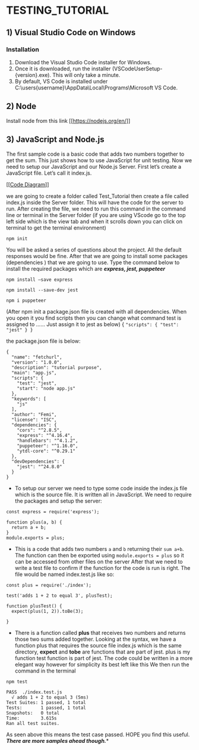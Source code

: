 
# TESTING_TUTORIAL

## 1) Visual Studio Code on Windows
### Installation
1.	Download the Visual Studio Code installer for Windows.
2.	Once it is downloaded, run the installer (VSCodeUserSetup-{version}.exe). This will only take a minute.
3.	By default, VS Code is installed under C:\users\{username}\AppData\Local\Programs\Microsoft VS Code.


## 2) Node
Install node from this link
[[https://nodejs.org/en/]]


## 3) JavaScript and Node.js
The first sample code is a basic code that adds two numbers together to get the sum. This just shows how to use JavaScript for unit testing. Now we need to setup our JavaScript and our Node.js Server. First let’s create a JavaScript file. Let’s call it index.js.

[[[Code Diagram](https://drive.google.com/file/d/1cDKXEPX3oHwcC_9KLTbyGBriKEndWNpQ/view?usp=sharing)]]


we are going to create a folder called Test_Tutorial then create a file called index.js inside the Server folder. This will have the code for the server to run. After creating the file, we need to run this command in the command line or terminal in the Server folder   (if you are using VScode go to the top left side which is the view tab and when it scrolls down you can click on terminal to get the terminal environment)

`npm init`

You will be asked a series of questions about the project. All the default responses would be fine. After that we are going to install some packages (dependencies ) that we are going to use.
Type the command below to install the required packages which are ***express, jest, puppeteer***

`npm install –save express`

`npm install --save-dev jest`

`npm i puppeteer`


(After npm init a package.json file is created with all dependencies. When you open it you find scripts then you can change what command test is assigned to …… Just assign it to jest as below) {
  `"scripts": {
    "test": "jest"
  }
}  `

the package.json file is below:
```
{
  "name": "fetchurl",
  "version": "1.0.0",
  "description": "tutorial purpose",
  "main": "app.js",
  "scripts": {
    "test": "jest",
    "start": "node app.js"
  },
  "keywords": [
    "js"
  ],
  "author": "Femi",
  "license": "ISC",
  "dependencies": {
    "cors": "^2.8.5",
    "express": "^4.16.4",
    "handlebars": "^4.1.2",
    "puppeteer": "^1.16.0",
    "ytdl-core": "^0.29.1"
  },
  "devDependencies": {
    "jest": "^24.8.0"
  }
}
```
- To setup our server we need to type some code inside the index.js file which is the source file. It is written all in JavaScript. We need to require the packages and setup the server:


``` 
const express = require('express');

function plus(a, b) {
  return a + b;
}
module.exports = plus;
 ```

- This is a code that adds two numbers `a` and `b` returning their `sum a+b`.  The function can then be exported using `module.exports = plus` so it can be accessed from other files on the server
After that we need to write a test file to confirm if the function for the code is run is right. The file would be named index.test.js like so:

```
const plus = require('./index');

test('adds 1 + 2 to equal 3', plusTest);

function plusTest() {
  expect(plus(1, 2)).toBe(3);
  
}
```

- There is a function called **plus** that receives two numbers and returns those two sums added together. Looking at the syntax, we have a function plus that requires the source file index.js which is the same directory, **expect** and **tobe** are functions that are part of jest. plus is my function test function is part of jest. The code could be written in a more elegant way however for simplicity its best left like this
We then run the command in the terminal

`npm test`


```
PASS  ./index.test.js
  √ adds 1 + 2 to equal 3 (5ms)
Test Suites: 1 passed, 1 total
Tests:       1 passed, 1 total
Snapshots:   0 total
Time:        3.615s
Ran all test suites. 
```


As seen above this means the test case passed. HOPE you find this useful. ***There are more samples ahead though.****



